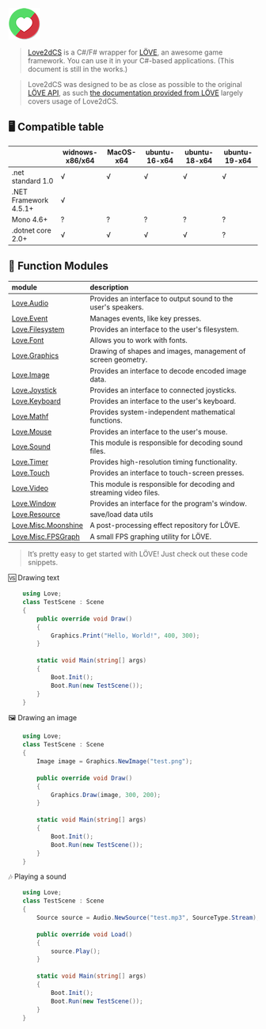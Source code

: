 ![](/img/logo.png)
> [Love2dCS](https://github.com/endlesstravel/Love2dCS) is a C#/F# wrapper for [LÖVE](https://love2d.org/), an awesome game framework. You can use it in your C#-based applications. (This document is still in the works.)

> Love2dCS was designed to be as close as possible to the original [LÖVE API](https://love2d.org/wiki/), as such [the documentation provided from LÖVE]((https://love2d.org/wiki/)) largely covers usage of Love2dCS.

## 🖥 Compatible table
|                     |widnows-x86/x64|  MacOS-x64    |ubuntu-16-x64  |ubuntu-18-x64  |ubuntu-19-x64  |
|---------------------|---------------|---------------|---------------|---------------|---------------|
|.net standard 1.0    |√              |√              |√              |√              |√              |
|.NET Framework 4.5.1+|√              |               |               |               |               |
|Mono 4.6+            |?              |?              |?              |?              |?              |
|.dotnet core 2.0+    |√              |√              |√              |√              |?              |

## 🎫 Function Modules

|module              | description                      |
|:-------------------|:-----------------------------------|
|[Love.Audio](/module/Love.Audio.md)  |Provides an interface to output sound to the user's speakers.
|[Love.Event](/module/Love.Event.md)	|Manages events, like key presses.
|[Love.Filesystem](/module/Love.Filesystem.md)	|Provides an interface to the user's filesystem.
|[Love.Font](/module/Love.Font.md)	|Allows you to work with fonts.
|[Love.Graphics](/module/Love.Graphics.md)	|Drawing of shapes and images, management of screen geometry.
|[Love.Image](/module/Love.Image.md)	|Provides an interface to decode encoded image data.
|[Love.Joystick](/module/Love.Joystick.md)	|Provides an interface to connected joysticks.
|[Love.Keyboard](/module/Love.Keyboard.md)	|Provides an interface to the user's keyboard.
|[Love.Mathf](/module/Love.Mathf.md)	|Provides system-independent mathematical functions.
|[Love.Mouse](/module/Love.Mouse.md)	|Provides an interface to the user's mouse.
|[Love.Sound](/module/Love.Sound.md)	|This module is responsible for decoding sound files.
|[Love.Timer](/module/Love.Timer.md)	|Provides high-resolution timing functionality.
|[Love.Touch](/module/Love.Touch.md)	|Provides an interface to touch-screen presses.
|[Love.Video](/module/Love.Video.md)	|This module is responsible for decoding and streaming video files.
|[Love.Window](/module/Love.Window.md)	|Provides an interface for the program's window.
|[Love.Resource](/module/Love.Resource.md) |save/load data utils
|[Love.Misc.Moonshine](/module/Love.Misc.Moonshine.md) |A post-processing effect repository for LÖVE.
|[Love.Misc.FPSGraph](/module/Love.Misc.FPSGraph.md) |A small FPS graphing utility for LÖVE.


> It’s pretty easy to get started with LÖVE! Just check out these code snippets.

🆚 Drawing text
```C#
    using Love;
    class TestScene : Scene
    {
        public override void Draw()
        {
            Graphics.Print("Hello, World!", 400, 300);
        }

        static void Main(string[] args)
        {
            Boot.Init();
            Boot.Run(new TestScene());
        }
    }
```

🖼 Drawing an image
```C#
    using Love;
    class TestScene : Scene
    {
        Image image = Graphics.NewImage("test.png");

        public override void Draw()
        {
            Graphics.Draw(image, 300, 200);
        }

        static void Main(string[] args)
        {
            Boot.Init();
            Boot.Run(new TestScene());
        }
    }
```


🎶 Playing a sound
```C#
    using Love;
    class TestScene : Scene
    {
        Source source = Audio.NewSource("test.mp3", SourceType.Stream);

        public override void Load()
        {
            source.Play();
        }

        static void Main(string[] args)
        {
            Boot.Init();
            Boot.Run(new TestScene());
        }
    }
```